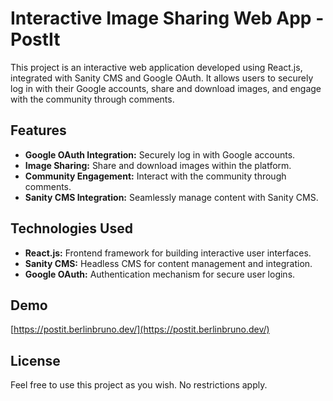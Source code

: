 # Interactive Image Sharing Web App - PostIt

This project is an interactive web application developed using React.js, integrated with Sanity CMS and Google OAuth. It allows users to securely log in with their Google accounts, share and download images, and engage with the community through comments.

## Features

- **Google OAuth Integration:** Securely log in with Google accounts.
- **Image Sharing:** Share and download images within the platform.
- **Community Engagement:** Interact with the community through comments.
- **Sanity CMS Integration:** Seamlessly manage content with Sanity CMS.

## Technologies Used

- **React.js:** Frontend framework for building interactive user interfaces.
- **Sanity CMS:** Headless CMS for content management and integration.
- **Google OAuth:** Authentication mechanism for secure user logins.

## Demo

[https://postit.berlinbruno.dev/](https://postit.berlinbruno.dev/)

## License

Feel free to use this project as you wish. No restrictions apply.
